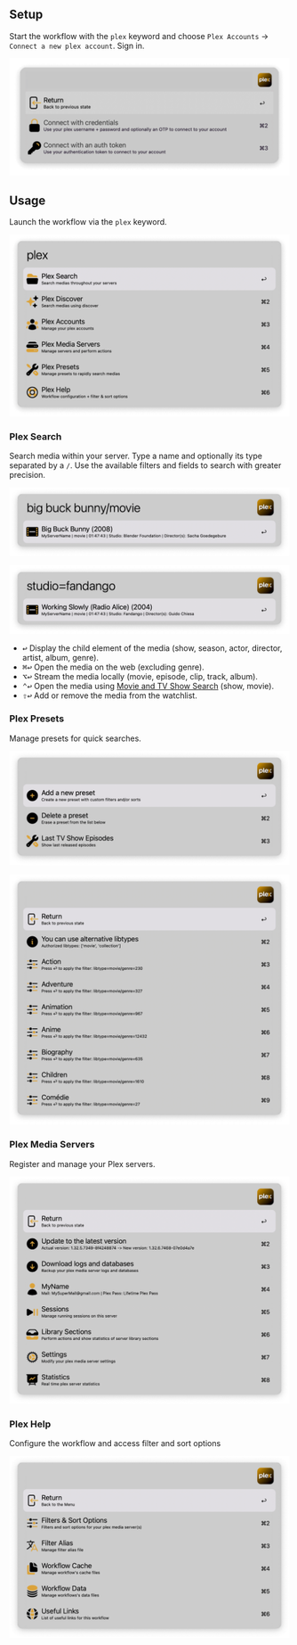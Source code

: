 ## Setup

Start the workflow with the `plex` keyword and choose `Plex Accounts` → `Connect a new plex account`. Sign in.

![Adding new account](images/account.png)

## Usage

Launch the workflow via the `plex` keyword.

![Showing all options](images/plex.png)

### Plex Search

Search media within your server. Type a name and optionally its type separated by a `/`. Use the available filters and fields to search with greater precision.

![Searching for Big Buck Bunny](images/bigbuck.png)

![Searching Fandango](images/fandango.png)

* <kbd>↩</kbd> Display the child element of the media (show, season, actor, director, artist, album, genre).
* <kbd>⌘</kbd><kbd>↩</kbd> Open the media on the web (excluding genre).
* <kbd>⌥</kbd><kbd>↩</kbd> Stream the media locally (movie, episode, clip, track, album).
* <kbd>⌃</kbd><kbd>↩</kbd> Open the media using [Movie and TV Show Search](https://alfred.app/workflows/tmcknight/movie-and-tv-show-search/) (show, movie).
* <kbd>⇧</kbd><kbd>↩</kbd> Add or remove the media from the watchlist.

### Plex Presets

Manage presets for quick searches.

![Showing presets](images/presets.png)

![Showing preset filtering](images/filter.png)

### Plex Media Servers

Register and manage your Plex servers.

![Managing server](images/manage.png)

### Plex Help

Configure the workflow and access filter and sort options

![Help](images/help.png)
